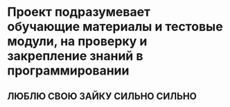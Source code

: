 # Проект подразумевает обучающие материалы и тестовые модули, на проверку и закрепление знаний в программировании #
## ЛЮБЛЮ СВОЮ ЗАЙКУ СИЛЬНО СИЛЬНО ##

